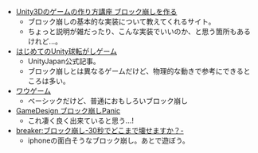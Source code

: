 * [Unity3Dのゲームの作り方講座 ブロック崩しを作る](http://unity3d-study.seesaa.net/article/365776158.html)
  * ブロック崩しの基本的な実装について教えてくれるサイト。
  * ちょっと説明が雑だったり、こんな実装でいいのか、と思う箇所もあるけれど...。
* [はじめてのUnity球転がしゲーム](https://github.com/unity3d-jp/FirstTutorial/wiki)
  * UnityJapan公式記事。
  * ブロック崩しとは異なるゲームだけど、物理的な動きで参考にできるところは多い。
* [ワウゲーム](http://www.wowgame.jp/game_html/257.html)
  * ベーシックだけど、普通におもしろいブロック崩し
* [GameDesign ブロック崩しPanic](http://www.gamedesign.jp/flash/block/block.html)
  * これ凄く良く出来ていると思う...!
* [breaker:ブロック崩し-30秒でどこまで壊せますか？-](http://app-liv.jp/997366267/)
  * iphoneの面白そうなブロック崩し。あとで遊ぼう。
